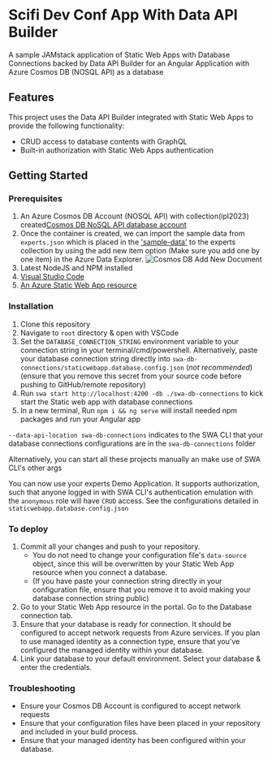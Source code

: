# Scifi Dev Conf App With Data API Builder

A sample JAMstack application of Static Web Apps with Database Connections backed by Data API Builder for an Angular Application with Azure Cosmos DB (NOSQL API) as a database

## Features

This project uses the Data API Builder integrated with Static Web Apps to provide the following functionality:

- CRUD access to database contents with GraphQL
- Built-in authorization with Static Web Apps authentication

## Getting Started

### Prerequisites

1. An Azure Cosmos DB Account (NOSQL API) with collection(ipl2023) created[Cosmos DB NoSQL API database account](https://learn.microsoft.com/azure/cosmos-db/sql/create-cosmosdb-resources-portal#create-an-azure-cosmos-db-account)
2. Once the container is created, we can import the sample data from `experts.json` which is placed in the ['sample-data'](./sample-data/experts.json) to the experts collection by using the add new item option (Make sure you add one by one item) in the Azure Data Explorer.
   ![Cosmos DB Add New Document](./media/insert-new-document.png)
3. Latest NodeJS and NPM installed
4. [Visual Studio Code](https://code.visualstudio.com/)
5. [An Azure Static Web App resource](https://learn.microsoft.com/en-us/azure/static-web-apps/get-started-portal)

### Installation

1. Clone this repository
2. Navigate to `root` directory & open with VSCode
3. Set the `DATABASE_CONNECTION_STRING` environment variable to your connection string in your terminal/cmd/powershell. Alternatively, paste your database connection string directly into `swa-db-connections/staticwebapp.database.config.json` (_not recommended_) (ensure that you remove this secret from your source code before pushing to GitHub/remote repository)
4. Run `swa start http://localhost:4200 -db ./swa-db-connections` to kick start the Static web app with
   database connections
5. In a new terminal, Run `npm i && ng serve` will install needed npm packages and run your Angular app

`--data-api-location swa-db-connections` indicates to the SWA CLI that your database connections configurations are in the `swa-db-connections` folder

Alternatively, you can start all these projects manually an make use of SWA CLI's other args

You can now use your experts Demo Application. It supports authorization, such that anyone logged in with SWA CLI's authentication emulation with the `anonymous` role will have `CRUD` access. See the configurations detailed in `staticwebapp.database.config.json`

### To deploy

1. Commit all your changes and push to your repository.
   - You do not need to change your configuration file's `data-source` object, since this will be overwritten by your Static Web App resource when you connect a database.
   - (If you have paste your connection string directly in your configuration file, ensure that you remove it to avoid making your database connection string public)
2. Go to your Static Web App resource in the portal. Go to the Database connection tab.
3. Ensure that your database is ready for connection. It should be configured to accept network requests from Azure services. If you plan to use managed identity as a connection type, ensure that you've configured the managed identity within your database.
4. Link your database to your default environment. Select your database & enter the credentials.

### Troubleshooting

- Ensure your Cosmos DB Account is configured to accept network requests
- Ensure that your configuration files have been placed in your repository and included in your build process.
- Ensure that your managed identity has been configured within your database.
